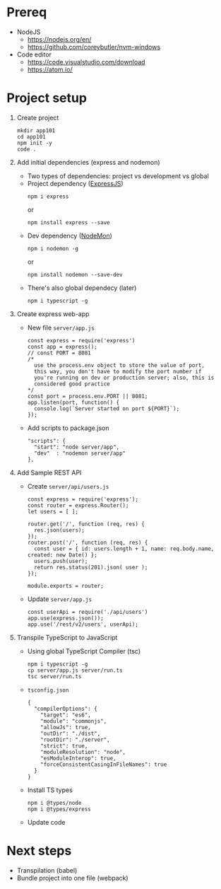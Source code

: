# Prereq

* NodeJS
  - https://nodejs.org/en/
  - https://github.com/coreybutler/nvm-windows
* Code editor
  - https://code.visualstudio.com/download
  - https://atom.io/

# Project setup

1. Create project
    ```
    mkdir app101
    cd app101
    npm init -y 
    code .
    ```
2. Add initial dependencies (express and nodemon)
    * Two types of dependencies: project vs development vs global
    * Project dependency ([ExpressJS](https://expressjs.com/))
      ```
      npm i express
      ```
      or
      ```
      npm install express --save
      ```
    * Dev dependency ([NodeMon](https://nodemon.io/))
      ```
      npm i nodemon -g
      ```
      or
      ```
      npm install nodemon --save-dev
      ```
    * There's also global dependecy (later)
      ```
      npm i typescript -g
      ```

3. Create express web-app
   * New file `server/app.js`
      ```
      const express = require('express')
      const app = express();
      // const PORT = 8081
      /*
        use the process.env object to store the value of port,
        this way, you don't have to modify the port number if 
        you're running on dev or production server; also, this is
        considered good practice
      */
      const port = process.env.PORT || 8081;
      app.listen(port, function() {
        console.log(`Server started on port ${PORT}`);
      });
      ```
   * Add scripts to package.json
      ```
      "scripts": {
        "start": "node server/app",
        "dev"  : "nodemon server/app"
      },
      ```

4. Add Sample REST API
    * Create `server/api/users.js`
      ```
      const express = require('express');
      const router = express.Router();
      let users = [ ];

      router.get('/', function (req, res) {
        res.json(users);
      });
      router.post('/', function (req, res) {
        const user = { id: users.length + 1, name: req.body.name, created: new Date() };
        users.push(user);
        return res.status(201).json( user );
      });

      module.exports = router;
      ```
   * Update `server/app.js`
      ```
      const userApi = require('./api/users')
      app.use(express.json());
      app.use('/rest/v2/users', userApi);
      ```

5. Transpile TypeScript to JavaScript
    * Using global TypeScript Compiler (tsc)
      ```
      npm i typescript -g
      cp server/app.js server/run.ts
      tsc server/run.ts
      ```
    * `tsconfig.json`
      ```
      {
        "compilerOptions": {
          "target": "es6",
          "module": "commonjs",
          "allowJs": true,
          "outDir": "./dist",
          "rootDir": "./server",
          "strict": true,
          "moduleResolution": "node",
          "esModuleInterop": true,
          "forceConsistentCasingInFileNames": true
        }
      }
      ```
    * Install TS types
      ```
      npm i @types/node
      npm i @types/express
      ```
    * Update code

# Next steps
  * Transpilation (babel)
  * Bundle project into one file (webpack)
